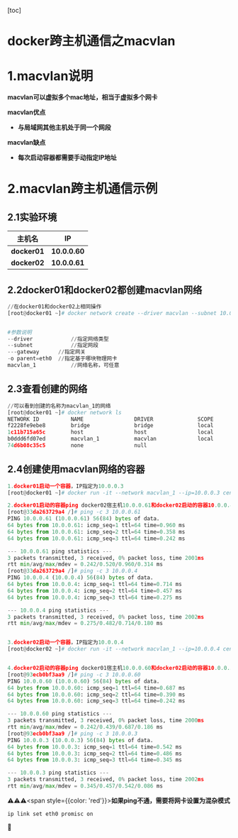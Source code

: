 [toc]



# docker跨主机通信之macvlan

# 1.macvlan说明

**macvlan可以虚拟多个mac地址，相当于虚拟多个网卡**



**macvlan优点**

- **与局域网其他主机处于同一个网段**



**macvlan缺点**

- **每次启动容器都需要手动指定IP地址**



# 2.macvlan跨主机通信示例

## 2.1实验环境

| 主机名       | IP            |
| ------------ | ------------- |
| **docker01** | **10.0.0.60** |
| **docker02** | **10.0.0.61** |



## 2.2docker01和docker02都创建macvlan网络

```python
//在docker01和docker02上相同操作
[root@docker01 ~]# docker network create --driver macvlan --subnet 10.0.0.0/24 --gateway 10.0.0.254 -o parent=eth0 macvlan_1


#参数说明
--driver			//指定网络类型
--subnet			//指定网段
---gateway		//指定网关
-o parent=eth0	//指定基于哪块物理网卡
macvlan_1		    //网络名称，可任意
```



## 2.3查看创建的网络

```python
//可以看到创建的名称为macvlan_1的网络
[root@docker01 ~]# docker network ls
NETWORK ID          NAME                DRIVER              SCOPE
f2228fe9ebe8        bridge              bridge              local
1c11b715a65c        host                host                local
b0ddd6fd07ed        macvlan_1           macvlan             local
74d6b08c35c5        none                null  
```



## 2.4创建使用macvlan网络的容器

```python
1.docker01启动一个容器，IP指定为10.0.0.3
[root@docker01 ~]# docker run -it --network macvlan_1 --ip=10.0.0.3 centos:latest /bin/bash

2.docker01启动的容器ping docker02宿主机10.0.0.61和docker02启动的容器10.0.0.4
[root@33da263729a4 /]# ping -c 3 10.0.0.61
PING 10.0.0.61 (10.0.0.61) 56(84) bytes of data.
64 bytes from 10.0.0.61: icmp_seq=1 ttl=64 time=0.960 ms
64 bytes from 10.0.0.61: icmp_seq=2 ttl=64 time=0.358 ms
64 bytes from 10.0.0.61: icmp_seq=3 ttl=64 time=0.242 ms

--- 10.0.0.61 ping statistics ---
3 packets transmitted, 3 received, 0% packet loss, time 2001ms
rtt min/avg/max/mdev = 0.242/0.520/0.960/0.314 ms
[root@33da263729a4 /]# ping -c 3 10.0.0.4 
PING 10.0.0.4 (10.0.0.4) 56(84) bytes of data.
64 bytes from 10.0.0.4: icmp_seq=1 ttl=64 time=0.714 ms
64 bytes from 10.0.0.4: icmp_seq=2 ttl=64 time=0.457 ms
64 bytes from 10.0.0.4: icmp_seq=3 ttl=64 time=0.275 ms

--- 10.0.0.4 ping statistics ---
3 packets transmitted, 3 received, 0% packet loss, time 2002ms
rtt min/avg/max/mdev = 0.275/0.482/0.714/0.180 ms


3.docker02启动一个容器，IP指定为10.0.0.4
[root@docker02 ~]# docker run -it --network macvlan_1 --ip=10.0.0.4 centos:latest /bin/bash


4.docker02启动的容器ping docker01宿主机10.0.0.60和docker02启动的容器10.0.0.3
[root@93ecb0bf3aa9 /]# ping -c 3 10.0.0.60
PING 10.0.0.60 (10.0.0.60) 56(84) bytes of data.
64 bytes from 10.0.0.60: icmp_seq=1 ttl=64 time=0.687 ms
64 bytes from 10.0.0.60: icmp_seq=2 ttl=64 time=0.390 ms
64 bytes from 10.0.0.60: icmp_seq=3 ttl=64 time=0.242 ms

--- 10.0.0.60 ping statistics ---
3 packets transmitted, 3 received, 0% packet loss, time 2000ms
rtt min/avg/max/mdev = 0.242/0.439/0.687/0.186 ms
[root@93ecb0bf3aa9 /]# ping -c 3 10.0.0.3 
PING 10.0.0.3 (10.0.0.3) 56(84) bytes of data.
64 bytes from 10.0.0.3: icmp_seq=1 ttl=64 time=0.542 ms
64 bytes from 10.0.0.3: icmp_seq=2 ttl=64 time=0.486 ms
64 bytes from 10.0.0.3: icmp_seq=3 ttl=64 time=0.345 ms

--- 10.0.0.3 ping statistics ---
3 packets transmitted, 3 received, 0% packet loss, time 2002ms
rtt min/avg/max/mdev = 0.345/0.457/0.542/0.086 ms
```

⚠️⚠️⚠️<span style={{color: 'red'}}>**如果ping不通，需要将网卡设置为混杂模式**</span>

```shell
ip link set eth0 promisc on
```


